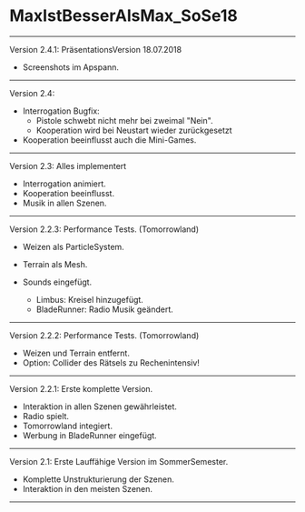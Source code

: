 ﻿# MaxIstBesserAlsMax_SoSe18
***********************************************

Version 2.4.1:
PräsentationsVersion 18.07.2018

- Screenshots im Apspann.

***********************************************

Version 2.4:

- Interrogation Bugfix:
    - Pistole schwebt nicht mehr bei zweimal "Nein".
	- Kooperation wird bei Neustart wieder zurückgesetzt
- Kooperation beeinflusst auch die Mini-Games.

***********************************************

Version 2.3:
Alles implementert
- Interrogation animiert.
- Kooperation beeinflusst.
- Musik in allen Szenen.

***********************************************

Version 2.2.3:
Performance Tests. (Tomorrowland)

- Weizen als ParticleSystem.
- Terrain als Mesh.
- Sounds eingefügt.

    - Limbus: Kreisel hinzugefügt.
    - BladeRunner: Radio Musik geändert.

***********************************************

Version 2.2.2:
Performance Tests. (Tomorrowland)

- Weizen und Terrain entfernt.
- Option: Collider des Rätsels zu Rechenintensiv!

***********************************************

Version 2.2.1:
Erste komplette Version.

- Interaktion in allen Szenen gewährleistet.
- Radio spielt.
- Tomorrowland integiert. 
- Werbung in BladeRunner eingefügt.

***********************************************

Version 2.1:
Erste Lauffähige Version im SommerSemester. 
- Komplette Unstrukturierung der Szenen.
- Interaktion in den meisten Szenen.

***********************************************